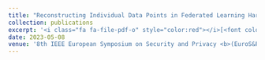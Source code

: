 ```yaml
---
title: "Reconstructing Individual Data Points in Federated Learning Hardened with Differential Privacy and Secure Aggregation"
collection: publications
excerpt: '<i class="fa fa-file-pdf-o" style="color:red"></i>[<font color="red">Paper</font>](https://arxiv.org/pdf/2301.04017.pdf)'
date: 2023-05-08
venue: '8th IEEE European Symposium on Security and Privacy <b>(EuroS&P)</b>'
---
```

